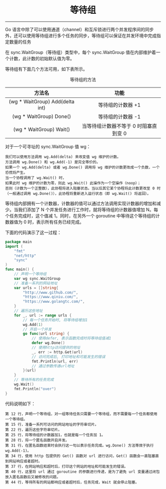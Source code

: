 <center><h1>等待组</h1></center>

---

Go 语言中除了可以使用通道（channel）和互斥锁进行两个并发程序间的同步外，还可以使用等待组进行多个任务的同步，等待组可以保证在并发环境中完成指定数量的任务

在 sync.WaitGroup（等待组）类型中，每个 sync.WaitGroup 值在内部维护着一个计数，此计数的初始默认值为零。

等待组有下面几个方法可用，如下表所示。

<center>等待组的方法</center>

|              方法名              |                 功能                  |
| :------------------------------: | :-----------------------------------: |
| (wg \* WaitGroup) Add(delta int) |           等待组的计数器 +1           |
|     (wg \* WaitGroup) Done()     |           等待组的计数器 -1           |
|     (wg \* WaitGroup) Wait()     | 当等待组计数器不等于 0 时阻塞直到变 0 |

对于一个可寻址的 sync.WaitGroup 值 wg：

```
我们可以使用方法调用 wg.Add(delta) 来改变值 wg 维护的计数。
方法调用 wg.Done() 和 wg.Add(-1) 是完全等价的。
如果一个 wg.Add(delta) 或者 wg.Done() 调用将 wg 维护的计数更改成一个负数，一个恐慌将产生。
当一个协程调用了 wg.Wait() 时，
如果此时 wg 维护的计数为零，则此 wg.Wait() 此操作为一个空操作（noop）；
否则（计数为一个正整数），此协程将进入阻塞状态。当以后其它某个协程将此计数更改至 0 时（一般通过调用 wg.Done()），此协程将重新进入运行状态（即 wg.Wait() 将返回）。
```

等待组内部拥有一个计数器，计数器的值可以通过方法调用实现计数器的增加和减少。当我们添加了 N 个并发任务进行工作时，就将等待组的计数器值增加 N。每个任务完成时，这个值减 1。同时，在另外一个 goroutine 中等待这个等待组的计数器值为 0 时，表示所有任务已经完成。

下面的代码演示了这一过程：

```go
package main
import (
    "fmt"
    "net/http"
    "sync"
)
func main() {
    // 声明一个等待组
    var wg sync.WaitGroup
    // 准备一系列的网站地址
    var urls = []string{
        "http://www.github.com/",
        "https://www.qiniu.com/",
        "https://www.golangtc.com/",
    }
    // 遍历这些地址
    for _, url := range urls {
        // 每一个任务开始时, 将等待组增加1
        wg.Add(1)
        // 开启一个并发
        go func(url string) {
            // 使用defer, 表示函数完成时将等待组值减1
            defer wg.Done()
            // 使用http访问提供的地址
            _, err := http.Get(url)
            // 访问完成后, 打印地址和可能发生的错误
            fmt.Println(url, err)
            // 通过参数传递url地址
        }(url)
    }
    // 等待所有的任务完成
    wg.Wait()
    fmt.Println("over")
}
```

代码说明如下：

```
第 12 行，声明一个等待组，对一组等待任务只需要一个等待组，而不需要每一个任务都使用一个等待组。
第 15 行，准备一系列可访问的网站地址的字符串切片。
第 22 行，遍历这些字符串切片。
第 25 行，将等待组的计数器加1，也就是每一个任务加 1。
第 28 行，将一个匿名函数开启并发。
第 31 行，在匿名函数结束时会执行这一句以表示任务完成。wg.Done() 方法等效于执行 wg.Add(-1)。
第 34 行，使用 http 包提供的 Get() 函数对 url 进行访问，Get() 函数会一直阻塞直到网站响应或者超时。
第 37 行，在网站响应和超时后，打印这个网站的地址和可能发生的错误。
第 40 行，这里将 url 通过 goroutine 的参数进行传递，是为了避免 url 变量通过闭包放入匿名函数后又被修改的问题。
第 44 行，等待所有的网站都响应或者超时后，任务完成，Wait 就会停止阻塞。
```

